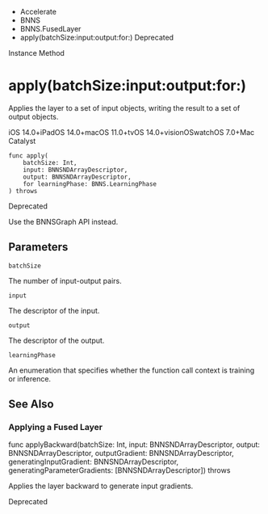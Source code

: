 

- Accelerate
- BNNS
- BNNS.FusedLayer
-  apply(batchSize:input:output:for:) Deprecated

Instance Method

# apply(batchSize:input:output:for:)

Applies the layer to a set of input objects, writing the result to a set of output objects.

iOS 14.0+iPadOS 14.0+macOS 11.0+tvOS 14.0+visionOSwatchOS 7.0+Mac Catalyst

``` source
func apply(
    batchSize: Int,
    input: BNNSNDArrayDescriptor,
    output: BNNSNDArrayDescriptor,
    for learningPhase: BNNS.LearningPhase
) throws
```

Deprecated

Use the BNNSGraph API instead.

## Parameters 

`batchSize`  

The number of input-output pairs.

`input`  

The descriptor of the input.

`output`  

The descriptor of the output.

`learningPhase`  

An enumeration that specifies whether the function call context is training or inference.

## See Also

### Applying a Fused Layer

func applyBackward(batchSize: Int, input: BNNSNDArrayDescriptor, output: BNNSNDArrayDescriptor, outputGradient: BNNSNDArrayDescriptor, generatingInputGradient: BNNSNDArrayDescriptor, generatingParameterGradients: [BNNSNDArrayDescriptor]) throws

Applies the layer backward to generate input gradients.

Deprecated

